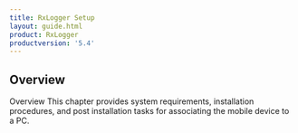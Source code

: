 ```yaml
---
title: RxLogger Setup
layout: guide.html
product: RxLogger
productversion: '5.4'
---
```


## Overview

Overview
This chapter provides system requirements, installation procedures, and post installation tasks for associating the mobile device to a PC.

<!-- 
System Requirements
Supported PC
Microsoft® Windows 7, 8 or 10 (with Built-in Bluetooth or Bluetooth 4.0 Dongle connected)
Supported Devices
MC40 HC KitKat
MC40 HC Lollipop
TC51 HC Marshmallow


Installation
Installation requires two steps.
Install RxLogger PC Wedge on a PC
Install RxLogger on a Device
Install RxLogger PC Wedge on a PC
To install RxLogger PC Wedge on a PC:
Double-click setup.exe to install RxLogger PC Wedge on a supported PC.

Click Next.
Figure 1    Welcome to the Zebra RxLogger PC Wedge Setup Wizard Screen

Specify the installation folder or click Browse.
(Optional) Click Disk Cost to view the drives you can install Zebra RxLogger PC Wedge to, along with each drive’s available and required disk space and click OK.
To specify who to install Zebra RxLogger PC Wedge for, select Everyone or Just Me.



Click Next.
Figure 2    Select Installation Folder Screen

Click Next.
Figure 3    Confirm Installation Screen

Click Close.
Figure 4    Installation Complete Screen

Install RxLogger on a Device
To install RxLogger on a Device:
Copy the RxLogger.apk file to the internal or external storage of the device.
Using a file manager app, locate and tap RxLogger.apk to install (alternatively, execute the .apk with the adb command: adb install cartscan.apk).


Post Installation Tasks
After installing RxLoggerPCWedge on a PC and RxLogger on a device, the mobile device must be associated with the PC. By design, only one mobile device can be connected with the PC at a time. When connecting a device for the first time to a PC that is not already connected with another device, follow the steps below to associate the mobile device to a PC.
Associate Mobile Device to PC
To associate the mobile device to the PC, perform the following steps on the PC and on the device.
On the PC
To associate the mobile device to the PC, perform the following steps on the PC:
In Windows Bluetooth settings, enable Bluetooth and allow Bluetooth mobile devices to connect to the computer. If the PC does not support Bluetooth, insert a Bluetooth dongle and follow the setup instructions.

Run the RxLogger PC Wedge application shortcut from the desktop or click Start > All Programs > Zebra RxLogger PC Wedge > RxLoggerPCwedge.
Figure 5    Run RxLogger PC Wedge from Desktop Shortcut or from Start Menu

Instructions appear for connecting the device, including a barcode to scan.
The pairing barcode contains the PC name and the last four digits of the PC’s BT MAC address. For example, TestPC-1234.
Figure 6    Connect Device


On the Device
To associate the mobile device to the PC, perform the following steps on the device:
From the Home Screen, touch   Settings >  Bluetooth.
Slide the Bluetooth switch to the ON position.
Touch the Home Screen icon.


Touch    All Apps > RxLogger.
Figure 7    RxLogger App


Scan the barcode displayed on the PC by pressing a scan trigger or the scan button on the device.
Figure 8    Device is Not Connected to PC


Touch PAIR or follow the prompts for pairing the device with the PC (if connecting for the first time, as shown below).
Figure 9    Pair Device to PC

The Bluetooth pairing request dialog displays only if the mobile device has not been paired previously with the PC. On the dialog box, the user does not need to select the check box Allow xxxxxx to access your contacts and call history.

NOTE During the pairing process, on the PC side, the user may see a Windows notification pop up similar to A Bluetooth device is trying to connect, click to allow this. Ignore this message, and do not click it.
When successfully connected, a message displays on the device, similar to the one below.
Figure 10    Device is Connected to PC

The device model plus the last four digits of the MAC address and the PC name plus the last four digits of the MAC address display.


RxLogger is ready to use.


Uninstallation
Uninstallation requires two steps.
Uninstall RxLoggerPCWedge on a PC
Uninstall RxLogger on a Device
Uninstall RxLoggerPCWedge from a PC
To uninstall RxLoggerPCWedge from a PC:
Click Start > Control Panel > Programs.
On the Uninstall or change a program screen, locate Zebra RxLogger PC Wedge.
Right-click Zebra RxLogger PC Wedge and select Uninstall.
Uninstall RxLogger from a Device
To uninstall RxLogger from a device:
Touch    Settings >  Apps.
Touch RxLogger.
Touch UNINSTALL.
Touch OK to confirm.
Touch the Home Screen icon.
 -->

